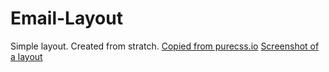 # Email-Layout

Simple layout. Created from stratch. 
[Copied from purecss.io](https://purecss.io/layouts/email/)
[Screenshot of a layout](tamam.png "Screenshot of a layout")
